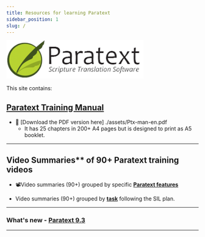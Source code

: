 ```yaml
---
title: Resources for learning Paratext 
sidebar_position: 1
slug: /
---
```


![](img/cropped-PT9-web-banner.png)  

This site contains: 
## [Paratext Training Manual](Training-Manual/00-Overview.md)
- :book: [Download the PDF version here] ./assets/Ptx-man-en.pdf  
  - It has 25 chapters in  200+ A4 pages but is designed to print as A5 booklet.
 
   

----
## Video Summaries** of 90+ Paratext training videos
-  :film_projector:Video summaries (90+) grouped by specific [**Paratext features**](Video-summaries/00-list-of-features.md)

-  Video summaries (90+)  grouped by [**task**](Video-summaries/00-list-of-videos.md) following the SIL plan.

----


### What's new - [Paratext 9.3](Video-summaries/00-Whats-new.md)

----
